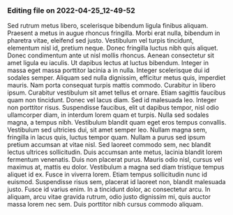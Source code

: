 

### Editing file on 2022-04-25_12-49-52

Sed rutrum metus libero, scelerisque bibendum ligula finibus aliquam. Praesent a metus in augue rhoncus fringilla. Morbi erat nulla, bibendum in pharetra vitae, eleifend sed justo. Vestibulum vel turpis tincidunt, elementum nisl id, pretium neque. Donec fringilla luctus nibh quis aliquet. Donec condimentum ante ut nisl mollis rhoncus. Aenean consectetur sit amet ligula eu iaculis. Ut dapibus lectus at luctus bibendum. Integer in massa eget massa porttitor lacinia a in nulla. Integer scelerisque dui id sodales semper. Aliquam sed nulla dignissim, efficitur metus quis, imperdiet mauris.
Nam porta consequat turpis mattis commodo. Curabitur in libero ipsum. Curabitur vestibulum sit amet tellus et ornare. Etiam sagittis faucibus quam non tincidunt. Donec vel lacus diam. Sed id malesuada leo. Integer non porttitor risus. Suspendisse faucibus, elit ut dapibus tempor, nisl odio ullamcorper diam, in interdum lorem quam et turpis. Nulla sed sodales magna, a tempus nibh. Vestibulum blandit quam eget eros tempus convallis. Vestibulum sed ultricies dui, sit amet semper leo. Nullam magna sem, fringilla in lacus quis, luctus tempor quam. Nullam a purus sed ipsum pretium accumsan at vitae nisl. Sed laoreet commodo sem, nec blandit lectus ultrices sollicitudin. Duis accumsan ante metus, lacinia blandit lorem fermentum venenatis.
Duis non placerat purus. Mauris odio nisl, cursus vel maximus at, mattis eu dolor. Vestibulum a magna sed diam tristique tempus aliquet id ex. Fusce in viverra lorem. Etiam tempus sollicitudin nunc id euismod. Suspendisse risus sem, placerat id laoreet non, blandit malesuada justo. Fusce id varius enim. In a tincidunt dolor, ac consectetur arcu. In aliquam, arcu vitae gravida rutrum, odio justo dignissim mi, quis auctor massa lorem nec sem. Duis porttitor nibh cursus commodo aliquam.


